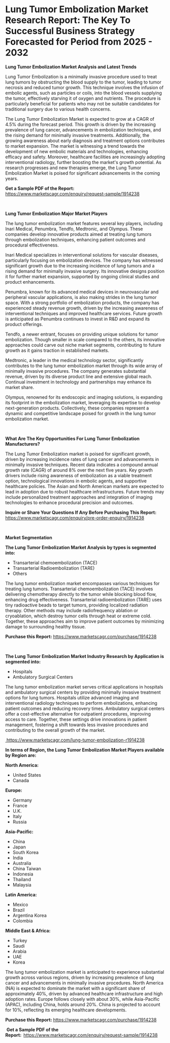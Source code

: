 <p><h1>Lung Tumor Embolization Market Research Report: The Key To Successful Business Strategy Forecasted for Period from 2025 - 2032</h1></p><p><strong>Lung Tumor Embolization Market Analysis and Latest Trends</strong></p>
<p><p>Lung Tumor Embolization is a minimally invasive procedure used to treat lung tumors by obstructing the blood supply to the tumor, leading to tumor necrosis and reduced tumor growth. This technique involves the infusion of embolic agents, such as particles or coils, into the blood vessels supplying the tumor, effectively starving it of oxygen and nutrients. The procedure is particularly beneficial for patients who may not be suitable candidates for traditional surgery due to various health concerns.</p><p>The Lung Tumor Embolization Market is expected to grow at a CAGR of 4.5% during the forecast period. This growth is driven by the increasing prevalence of lung cancer, advancements in embolization techniques, and the rising demand for minimally invasive treatments. Additionally, the growing awareness about early diagnosis and treatment options contributes to market expansion. The market is witnessing a trend towards the development of new embolic materials and technologies, enhancing efficacy and safety. Moreover, healthcare facilities are increasingly adopting interventional radiology, further boosting the market's growth potential. As research progresses and new therapies emerge, the Lung Tumor Embolization Market is poised for significant advancements in the coming years.</p></p>
<p><strong>Get a Sample PDF of the Report:&nbsp;</strong> <a href="https://www.marketscagr.com/enquiry/request-sample/1914238?utm_campaign=2012&utm_medium=2&utm_source=Github&utm_content=ia&utm_term=16042025&utm_id=lung-tumor-embolization">https://www.marketscagr.com/enquiry/request-sample/1914238</a></p>
<p>&nbsp;</p>
<p><strong>Lung Tumor Embolization Major Market Players</strong></p>
<p><p>The lung tumor embolization market features several key players, including Inari Medical, Penumbra, Tendfo, Medtronic, and Olympus. These companies develop innovative products aimed at treating lung tumors through embolization techniques, enhancing patient outcomes and procedural effectiveness.</p><p>Inari Medical specializes in interventional solutions for vascular diseases, particularly focusing on embolization devices. The company has witnessed significant growth due to the increasing incidence of lung tumors and a rising demand for minimally invasive surgery. Its innovative designs position it for further market expansion, supported by ongoing clinical studies and product enhancements.</p><p>Penumbra, known for its advanced medical devices in neurovascular and peripheral vascular applications, is also making strides in the lung tumor space. With a strong portfolio of embolization products, the company has experienced steady revenue growth, driven by the increasing awareness of interventional techniques and improved healthcare services. Future growth is anticipated as Penumbra continues to invest in R&D and expand its product offerings.</p><p>Tendfo, a newer entrant, focuses on providing unique solutions for tumor embolization. Though smaller in scale compared to the others, its innovative approaches could carve out niche market segments, contributing to future growth as it gains traction in established markets.</p><p>Medtronic, a leader in the medical technology sector, significantly contributes to the lung tumor embolization market through its wide array of minimally invasive procedures. The company generates substantial revenue, driven by its diverse product line and extensive global reach. Continual investment in technology and partnerships may enhance its market share.</p><p>Olympus, renowned for its endoscopic and imaging solutions, is expanding its footprint in the embolization market, leveraging its expertise to develop next-generation products. Collectively, these companies represent a dynamic and competitive landscape poised for growth in the lung tumor embolization market.</p></p>
<p>&nbsp;</p>
<p><strong>What Are The Key Opportunities For Lung Tumor Embolization Manufacturers?</strong></p>
<p><p>The Lung Tumor Embolization market is poised for significant growth, driven by increasing incidence rates of lung cancer and advancements in minimally invasive techniques. Recent data indicates a compound annual growth rate (CAGR) of around 8% over the next five years. Key growth drivers include rising awareness of embolization as a viable treatment option, technological innovations in embolic agents, and supportive healthcare policies. The Asian and North American markets are expected to lead in adoption due to robust healthcare infrastructures. Future trends may include personalized treatment approaches and integration of imaging technologies to enhance procedural precision and outcomes.</p></p>
<p><strong>Inquire or Share Your Questions If Any Before Purchasing This Report:</strong> <a href="https://www.marketscagr.com/enquiry/pre-order-enquiry/1914238?utm_campaign=2012&utm_medium=2&utm_source=Github&utm_content=ia&utm_term=16042025&utm_id=lung-tumor-embolization">https://www.marketscagr.com/enquiry/pre-order-enquiry/1914238</a></p>
<p>&nbsp;</p>
<p><strong>Market Segmentation</strong></p>
<p><strong>The Lung Tumor Embolization Market Analysis by types is segmented into:</strong></p>
<p><ul><li>Transarterial chemoembolization (TACE)</li><li>Transarterial Radioembolization (TARE)</li><li>Others</li></ul></p>
<p><p>The lung tumor embolization market encompasses various techniques for treating lung tumors. Transarterial chemoembolization (TACE) involves delivering chemotherapy directly to the tumor while blocking blood flow, enhancing drug effectiveness. Transarterial radioembolization (TARE) uses tiny radioactive beads to target tumors, providing localized radiation therapy. Other methods may include radiofrequency ablation or cryoablation, which destroy tumor cells through heat or extreme cold. Together, these approaches aim to improve patient outcomes by minimizing damage to surrounding healthy tissue.</p></p>
<p><strong>Purchase this Report:&nbsp;</strong><a href="https://www.marketscagr.com/purchase/1914238?utm_campaign=2012&utm_medium=2&utm_source=Github&utm_content=ia&utm_term=16042025&utm_id=lung-tumor-embolization">https://www.marketscagr.com/purchase/1914238</a></p>
<p>&nbsp;</p>
<p><strong>The Lung Tumor Embolization Market Industry Research by Application is segmented into:</strong></p>
<p><ul><li>Hospitals</li><li>Ambulatory Surgical Centers</li></ul></p>
<p><p>The lung tumor embolization market serves critical applications in hospitals and ambulatory surgical centers by providing minimally invasive treatment options for lung tumors. Hospitals utilize advanced imaging and interventional radiology techniques to perform embolizations, enhancing patient outcomes and reducing recovery times. Ambulatory surgical centers offer a cost-effective alternative for outpatient procedures, improving access to care. Together, these settings drive innovations in patient management, fostering a shift towards less invasive procedures and contributing to the overall growth of the market.</p></p>
<p><a href="https://www.marketscagr.com/lung-tumor-embolization-r1914238?utm_campaign=2012&utm_medium=2&utm_source=Github&utm_content=ia&utm_term=16042025&utm_id=lung-tumor-embolization">&nbsp;https://www.marketscagr.com/lung-tumor-embolization-r1914238</a></p>
<p><strong>In terms of Region, the Lung Tumor Embolization Market Players available by Region are:</strong></p>
<p>
    <p> <strong> North America: </strong>
        <ul>
            <li>United States</li>
            <li>Canada</li>
        </ul>
        </p> 
    <p> <strong> Europe: </strong>
        <ul>
            <li>Germany</li>
            <li>France</li>
            <li>U.K.</li>
            <li>Italy</li>
            <li>Russia</li>
        </ul>
        </p> 
    <p> <strong> Asia-Pacific: </strong>
        <ul>
            <li>China</li>
            <li>Japan</li>
            <li>South Korea</li>
            <li>India</li>
            <li>Australia</li>
            <li>China Taiwan</li>
            <li>Indonesia</li>
            <li>Thailand</li>
            <li>Malaysia</li>
        </ul>
        </p> 
    <p> <strong> Latin America: </strong>
        <ul>
            <li>Mexico</li>
            <li>Brazil</li>
            <li>Argentina Korea</li>
            <li>Colombia</li>
        </ul>
        </p> 
    <p> <strong> Middle East & Africa: </strong>
        <ul>
            <li>Turkey</li>
            <li>Saudi</li>
            <li>Arabia</li>
            <li>UAE</li>
            <li>Korea</li>
        </ul>
    </p>
    </p>
<p><p>The lung tumor embolization market is anticipated to experience substantial growth across various regions, driven by increasing prevalence of lung cancer and advancements in minimally invasive procedures. North America (NA) is expected to dominate the market with a significant share of approximately 40%, driven by advanced healthcare infrastructure and high adoption rates. Europe follows closely with about 30%, while Asia-Pacific (APAC), including China, holds around 20%. China is projected to account for 10%, reflecting its emerging healthcare developments.</p></p>
<p><strong>Purchase this Report: </strong><a href="https://www.marketscagr.com/purchase/1914238?utm_campaign=2012&utm_medium=2&utm_source=Github&utm_content=ia&utm_term=16042025&utm_id=lung-tumor-embolization">https://www.marketscagr.com/purchase/1914238</a></p>
<p>&nbsp;<strong>Get a Sample PDF of the Report:&nbsp;&nbsp;</strong><a href="https://www.marketscagr.com/enquiry/request-sample/1914238?utm_campaign=2012&utm_medium=2&utm_source=Github&utm_content=ia&utm_term=16042025&utm_id=lung-tumor-embolization">https://www.marketscagr.com/enquiry/request-sample/1914238</a></p>
<p><strong></strong></p>
<p><p></p><p></p><p></p></p>